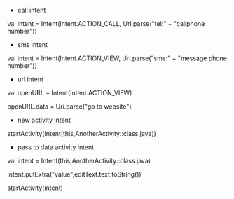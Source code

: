 * call intent

val intent = Intent(Intent.ACTION_CALL, Uri.parse("tel:" + "callphone number"))

* sms intent

val intent = Intent(Intent.ACTION_VIEW, Uri.parse("sms:" + "message phone number"))

* url intent

val openURL = Intent(Intent.ACTION_VIEW)

openURL.data = Uri.parse("go to website")

* new activity intent

startActivity(Intent(this,AnotherActivity::class.java))

* pass to data activity intent

val intent = Intent(this,AnotherActivity::class.java)

intent.putExtra("value",editText.text.toString())

startActivity(intent)
